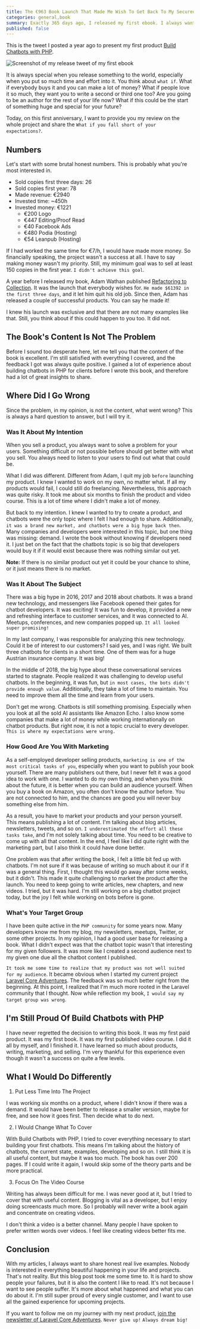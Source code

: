 ```yaml
---
title: The €963 Book Launch That Made Me Wish To Get Back To My Secured Job
categories: general,book
summary: Exactly 365 days ago, I released my first ebook. I always wanted to share my experiences about it, but I never felt comfortable enough to do so. The project didn't turn out as expected, and I felt embarrassed. It's time to finally reflect it and to overcome my fears.
published: false
---
```


This is the tweet I posted a year ago to present my first product [Build Chatbots with PHP](https://store.christoph-rumpel.com/).

<img class="blogimage" alt="Screenshot of my release tweet of my first ebook" src="/images/blog/book_release_tweet.png" />

It is always special when you release something to the world, especially when you put so much time and effort into it. You think about `what if`. What if everybody buys it and you can make a lot of money? What if people love it so much, they want you to write a second or third one too? Are you going to be an author for the rest of your life now? What if this could be the start of something huge and special for your future?

Today, on this first anniversary, I want to provide you my review on the whole project and share the `What if you fall short of your expectations?`.

## Numbers

Let's start with some brutal honest numbers. This is probably what you're most interested in.

- Sold copies first three days: 26
- Sold copies first year: 78
- Made revenue: €2940
- Invested time: ~450h
- Invested money: €1221
    - €200 Logo
    - €447 Editing/Proof Read
    - €40 Facebook Ads
    - €480 Podia (Hosting)
    - €54 Leanpub (Hosting)


If I had worked the same time for €7/h, I would have made more money. So financially speaking, the project wasn't a success at all. I have to say making money wasn't my priority. Still, my minimum goal was to sell at least 150 copies in the first year. `I didn't achieve this goal`.

A year before I released my book, Adam Wathan published [Refactoring to Collection](https://adamwathan.me/the-book-launch-that-let-me-quit-my-job/). It was the launch that everybody wishes for. `He made $61392 in the first three days`, and it let him quit his old job. Since then, Adam has released a couple of successful products. You can say he made it!

I knew his launch was exclusive and that there are not many examples like that. Still, you think about if this could happen to you too. It did not.

## The Book's Content Is Not The Problem

Before I sound too desperate here, let me tell you that the content of the book is excellent. I'm still satisfied with everything I covered, and the feedback I got was always quite positive. I gained a lot of experience about building chatbots in PHP for clients before I wrote this book, and therefore had a lot of great insights to share.

## Where Did I Go Wrong

Since the problem, in my opinion, is not the content, what went wrong? This is always a hard question to answer, but I will try it.

### Was It About My Intention

When you sell a product, you always want to solve a problem for your users. Something difficult or not possible before should get better with what you sell. You always need to listen to your users to find out what that could be.

What I did was different. Different from Adam, I quit my job `before` launching my product. I knew I wanted to work on my own, no matter what. If all my products would fail, I could still do freelancing. Nevertheless, this approach was quite risky. It took me about six months to finish the product and video course. This is a lot of time where I didn't make a lot of money.

But back to my intention. I knew I wanted to try to create a product, and chatbots were the only topic where I felt I had enough to share. Additionally, `it was a brand new market, and chatbots were a big hype back then`. Many companies and developers were interested in this topic, but one thing was missing: demand. I wrote the book without knowing if developers need it. I just bet on the fact that the chatbots topic is so big that developers would buy it if it would exist because there was nothing similar out yet.

<div class="blognote"><strong>Note:</strong> If there is no similar product out yet it could be your chance to shine, or it just means there is no market.</div>

### Was It About The Subject

There was a big hype in 2016, 2017 and 2018 about chatbots. It was a brand new technology, and messengers like Facebook opened their gates for chatbot developers. It was exciting! It was fun to develop, it provided a new and refreshing interface to customer services, and it was connected to AI. Meetups, conferences, and new companies popped up. `It all looked super promising!`

In my last company, I was responsible for analyzing this new technology. Could it be of interest to our customers? I said yes, and I was right. We built three chatbots for clients in a short time. One of them was for a huge Austrian insurance company. It was big!

In the middle of 2018, the big hype about these conversational services started to stagnate. People realized it was challenging to develop useful chatbots. In the beginning, it was fun, but `in most cases, the bots didn't provide enough value`. Additionally, they take a lot of time to maintain. You need to improve them all the time and learn from your users.

Don't get me wrong. Chatbots is still something promising. Especially when you look at all the sold AI assistants like Amazon Echo. I also know some companies that make a lot of money while working internationally on chatbot products. But right now, it is not a topic crucial to every developer. `This is where my expectations were wrong.`

### How Good Are You With Marketing

As a self-employed developer selling products, `marketing is one of the most critical tasks of you`, especially when you want to publish your book yourself. There are many publishers out there, but I never felt it was a good idea to work with one. I wanted to do my own thing, and when you think about the future, it is better when you can build an audience yourself. When you buy a book on Amazon, you often don't know the author before. You are not connected to him, and the chances are good you will never buy something else from him.

As a result, you have to market your products and your person yourself. This means publishing a lot of content. I'm talking about blog articles, newsletters, tweets, and so on. `I underestimated the effort all these tasks take`, and I'm not solely talking about time. You need to be creative to come up with all that content. In the end, I feel like I did quite right with the marketing part, but I also think it could have done better.

One problem was that after writing the book, I felt a little bit fed up with chatbots. I'm not sure if it was because of writing so much about it our if it was a general thing. First, I thought this would go away after some weeks, but it didn't. This made it quite challenging to market the product after the launch. You need to keep going to write articles, new chapters, and new videos. I tried, but it was hard. I'm still working on a big chatbot project today, but the joy I felt while working on bots before is gone.

### What's Your Target Group

I have been quite active in the `PHP community` for some years now. Many developers know me from my blog, my newsletters, meetups, Twitter, or some other projects. In my opinion, I had a good user base for releasing a book. What I didn't expect was that the chatbot topic wasn't that interesting for my given followers. It was more like I created a second audience next to my given one due all the chatbot content I published.

`It took me some time to realize that my product was not well suited for my audience`. It became obvious when I started my current project [Laravel Core Adventures](https://laravelcoreadventures.com). The feedback was so much better right from the beginning. At this point, I realized that I'm much more rooted in the  Laravel community that I thought. Now while reflection my book, `I would say my target group was wrong`.

## I'm Still Proud Of Build Chatbots with PHP

I have never regretted the decision to writing this book. It was my first paid product. It was my first book. It was my first published video course. I did it all by myself, and I finished it. I have learned so much about products, writing, marketing, and selling. I'm very thankful for this experience even though it wasn't a success on quite a few levels.

## What I Would Do Differently

1. Put Less Time Into The Project

I was working six months on a product, where I didn't know if there was a demand. It would have been better to release a smaller version, maybe for free, and see how it goes first. Then decide what to do next.

2. I Would Change What To Cover

With Build Chatbots with PHP, I tried to cover everything necessary to start building your first chatbots. This means I'm talking about the history of chatbots, the current state, examples, developing and so on. I still think it is all useful content, but maybe it was too much. The book has over 200 pages. If I could write it again, I would skip some of the theory parts and be more practical.

3. Focus On The Video Course

Writing has always been difficult for me. I was never good at it, but I tried to cover that with useful content. Blogging is vital as a developer, but I enjoy doing screencasts much more. So I probably will never write a book again and concentrate on creating videos.

I don't think a video is a better channel. Many people I have spoken to prefer written words over videos. I feel like creating videos better fits me.

## Conclusion

With my articles, I always want to share honest real live examples. Nobody is interested in everything beautiful happening in your life and projects. That's not reality. But this blog post took me some time to. It is hard to show people your failures, but it is also the content I like to read. It's not because I want to see people suffer. It's more about what happened and what you can do about it. I'm still super proud of every single customer, and I want to use all the gained experience for upcoming projects.

If you want to follow me on my journey with my next product, [join the newsletter of Laravel Core Adventures](https://laravelcoreadventures.com/#newsletter). `Never give up!` `Always dream big!`


